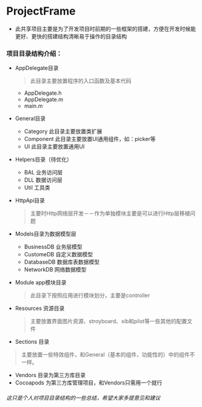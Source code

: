 # ProjectFrame

- 此共享项目主要是为了开发项目时前期的一些框架的搭建，方便在开发时候能更好、更快的搭建结构清晰易于操作的目录结构

### 项目目录结构介绍：

  - AppDelegate目录
    > 此目录主要放置程序的入口函数及基本代码
    - AppDelegate.h
    - AppDelegate.m
    - main.m

  - General目录
    - Category 此目录主要放置类扩展
    - Component 此目录主要放置UI通用组件，如：picker等
    - UI 此目录主要放置通用UI

  - Helpers目录（待优化）
    - BAL 业务访问层
    - DLL 数据访问层
    - Util 工具类

  - HttpApi目录

    > 主要时Http网络层开发－－作为单独模块主要是可以进行Http层移植问题

  - Models目录为数据模型层
    - BusinessDB 业务层模型
    - CustomeDB 自定义数据模型
    - DatabaseDB 数据库表数据模型
    - NetworkDB 网络数据模型

  - Module app模块目录
    > 此目录下按照应用进行模块划分，主要是controller

  - Resources 资源目录
    > 主要放置界面图片资源、stroyboard、xib和plist等一些其他的配置文件

  - Sections 目录
   > 主要放置一些特效组件，和General（基本的组件，功能性的）中的组件不一样。

  - Vendors 目录为第三方库目录
  - Cocoapods 为第三方库管理项目，和Vendors只需用一个就行


###### 这只是个人对项目目录结构的一些总结，希望大家多提意见和建议
